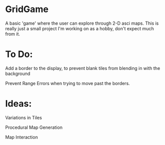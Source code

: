 # GridGame
 A basic 'game' where the user can explore through 2-D asci maps. This is really just a small project I'm working on as a hobby, don't expect much from it.

# To Do:
Add a border to the display, to prevent blank tiles from blending in with the background

Prevent Range Errors when trying to move past the borders.


# Ideas:

Variations in Tiles

Procedural Map Generation

Map Interaction
